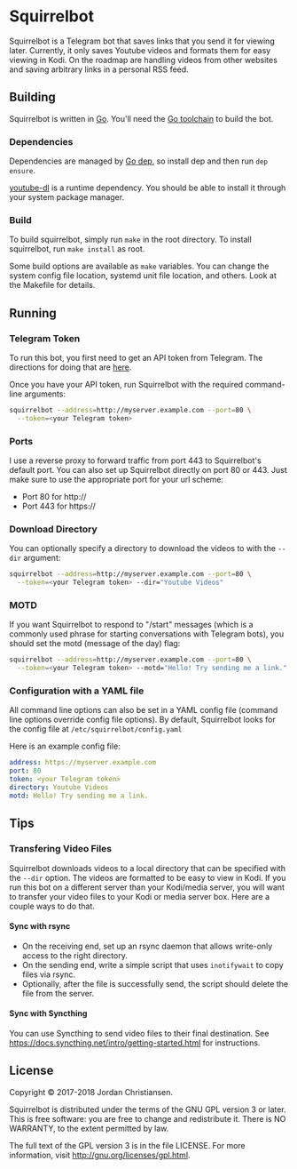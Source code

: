 Squirrelbot
===========

Squirrelbot is a Telegram bot that saves links that you send it for viewing
later. Currently, it only saves Youtube videos and formats them for easy viewing
in Kodi. On the roadmap are handling videos from other websites and saving
arbitrary links in a personal RSS feed.

Building
--------

Squirrelbot is written in [Go](https://golang.org). You'll need the [Go
toolchain](https://golang.org/doc/install) to build the bot.

### Dependencies

Dependencies are managed by [Go dep](https://github.com/golang/dep), so install
dep and then run `dep ensure`.

[youtube-dl](https://rg3.github.io/youtube-dl/) is a runtime dependency. You
should be able to install it through your system package manager.

### Build

To build squirrelbot, simply run `make` in the root directory. To install
squirrelbot, run `make install` as root.

Some build options are available as `make` variables. You can change the system
config file location, systemd unit file location, and others. Look at the
Makefile for details.

Running
-------

### Telegram Token

To run this bot, you first need to get an API token from Telegram. The
directions for doing that are [here](https://core.telegram.org/bots).

Once you have your API token, run Squirrelbot with the required command-line
arguments:

```sh
squirrelbot --address=http://myserver.example.com --port=80 \
  --token=<your Telegram token>
```

### Ports

I use a reverse proxy to forward traffic from port 443 to Squirrelbot's default
port. You can also set up Squirrelbot directly on port 80 or 443. Just make sure
to use the appropriate port for your url scheme:

*	Port 80 for http://
*	Port 443 for https://

### Download Directory

You can optionally specify a directory to download the videos to with the
`--dir` argument:

```sh
squirrelbot --address=http://myserver.example.com --port=80 \
  --token=<your Telegram token> --dir="Youtube Videos"
```

### MOTD

If you want Squirrelbot to respond to "/start" messages (which is a commonly
used phrase for starting conversations with Telegram bots), you should set the
motd (message of the day) flag:

```sh
squirrelbot --address=http://myserver.example.com --port=80 \
  --token=<your Telegram token> --motd="Hello! Try sending me a link."
```

### Configuration with a YAML file

All command line options can also be set in a YAML config file (command line
options override config file options). By default, Squirrelbot looks for the
config file at `/etc/squirrelbot/config.yaml`

Here is an example config file:

```yaml
address: https://myserver.example.com
port: 80
token: <your Telegram token>
directory: Youtube Videos
motd: Hello! Try sending me a link.
```

Tips
----

### Transfering Video Files

Squirrelbot downloads videos to a local directory that can be specified with the
`--dir` option. The videos are formatted to be easy to view in Kodi. If you run
this bot on a different server than your Kodi/media server, you will want to
transfer your video files to your Kodi or media server box. Here are a couple
ways to do that.

#### Sync with rsync

*	On the receiving end, set up an rsync daemon that allows write-only access
	to the right directory.
*	On the sending end, write a simple script that uses `inotifywait` to copy
	files via rsync.
*	Optionally, after the file is successfully send, the script should delete
	the file from the server.

#### Sync with Syncthing

You can use Syncthing to send video files to their final destination.
See https://docs.syncthing.net/intro/getting-started.html for instructions.

License
-------

Copyright © 2017-2018 Jordan Christiansen.

Squirrelbot is distributed under the terms of the GNU GPL version 3 or later.
This is free software: you are free to change and redistribute it. There is
NO WARRANTY, to the extent permitted by law.

The full text of the GPL version 3 is in the file LICENSE. For more
information, visit http://gnu.org/licenses/gpl.html.

